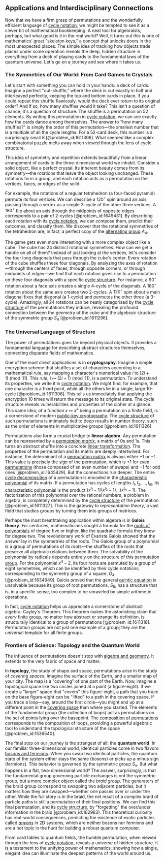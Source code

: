 ## Applications and Interdisciplinary Connections

Now that we have a firm grasp of permutations and the wonderfully efficient language of [cycle notation](@article_id:146105), we might be tempted to see it as a clever bit of mathematical bookkeeping. A neat tool for algebraists, perhaps, but what good is it in the real world? Well, it turns out this is one of mathematics’ great "skeleton keys," a concept that unlocks doors in the most unexpected places. The simple idea of tracking how objects trade places under some operation reveals the deep, hidden structure in everything from a deck of playing cards to the fundamental laws of the quantum universe. Let's go on a journey and see where it takes us.

### The Symmetries of Our World: From Card Games to Crystals

Let's start with something you can hold in your hands: a deck of cards. Imagine a perfect "out-shuffle," where the deck is cut exactly in half and interleaved perfectly, keeping the top and bottom cards in place. If you could repeat this shuffle flawlessly, would the deck ever return to its original order? And if so, how many shuffles would it take? This isn't a question of chance; it's a question of structure. The shuffle is a permutation on 52 elements. By writing this permutation in [cycle notation](@article_id:146105), we can see exactly how the cards dance among themselves. The answer to "how many shuffles?" is simply the order of this permutation—the smallest number that is a multiple of all the cycle lengths. For a 52-card deck, this number is a surprisingly small 8 [@problem_id:1611308]. What seemed like a complex combinatorial puzzle melts away when viewed through the lens of cycle structure.

This idea of symmetry and repetition extends beautifully from a linear arrangement of cards to the three-dimensional world we inhabit. Consider a solid object, like a perfect crystal. Its inherent beauty comes from its symmetry—the rotations that leave the object looking unchanged. These rotations form a group, and each rotation acts as a permutation on the vertices, faces, or edges of the solid.

For example, the rotations of a regular tetrahedron (a four-faced pyramid) permute its four vertices. We can describe a $120^\circ$ spin around an axis passing through a vertex as a simple 3-cycle of the other three vertices. A $180^\circ$ flip about an axis through the midpoints of opposite edges corresponds to a pair of 2-cycles [@problem_id:1645431]. By describing each rotation with its [cycle notation](@article_id:146105), we can compose them, predict their outcomes, and classify them. We discover that the rotational symmetries of the tetrahedron are, in fact, a perfect copy of the [alternating group](@article_id:140005) $A_4$.

The game gets even more interesting with a more complex object like a cube. The cube has 24 distinct rotational symmetries. How can we get a handle on all of them? Instead of just looking at the vertices, let's consider the four long diagonals that pass through the cube's center. Every rotation of the cube shuffles these four diagonals. By analyzing the axes of rotation—through the centers of faces, through opposite corners, or through midpoints of edges—we find that each rotation gives rise to a permutation on these four diagonals with a specific [cycle structure](@article_id:146532). For instance, a $90^\circ$ rotation about a face axis creates a single 4-cycle of the diagonals. A $180^\circ$ rotation about the same axis creates two 2-cycles. A $120^\circ$ spin about a main diagonal fixes that diagonal (a 1-cycle) and permutes the other three (a 3-cycle). Amazingly, all 24 rotations can be neatly categorized by the [cycle structure](@article_id:146532) of the permutations they induce, revealing the profound connection between the geometry of the cube and the algebraic structure of the symmetric group $S_4$ [@problem_id:1611296].

### The Universal Language of Structure

The power of permutations goes far beyond physical objects. It provides a fundamental language for describing abstract structures themselves, connecting disparate fields of mathematics.

One of the most direct applications is in **cryptography**. Imagine a simple encryption scheme that shuffles a set of characters according to a mathematical rule, say mapping a character's numerical value $i$ to $(2i+1) \pmod{11}$. This rule, $i \mapsto (2i+1) \pmod{11}$, is a permutation. To understand its properties, we write it in [cycle notation](@article_id:146105). We might find, for example, that one character is a fixed point, while all the others lie in a single, large 10-cycle [@problem_id:1611306]. This tells us immediately that applying the encryption 10 times will return the message to its original state. The cycle structure reveals vulnerabilities and properties of the cipher at a glance. This same idea, of a function $x \mapsto x^k$ being a permutation on a finite field, is a cornerstone of modern [public-key cryptography](@article_id:150243). The [cycle structure](@article_id:146532) of such permutations is intimately tied to deep results in number theory, such as the order of elements in multiplicative groups [@problem_id:1611326].

Permutations also form a crucial bridge to **linear algebra**. Any permutation can be represented by a *[permutation matrix](@article_id:136347)*, a matrix of 0s and 1s. This turns an abstract shuffle into a concrete [linear transformation](@article_id:142586). The properties of the permutation and its matrix are deeply intertwined. For instance, the determinant of a [permutation matrix](@article_id:136347) is always either $+1$ or $-1$. This value is precisely the *sign* of the permutation, which is $+1$ for [even permutations](@article_id:145975) (those composed of an even number of swaps) and $-1$ for odd ones [@problem_id:1645429]. But the connections run deeper. The entire [cycle decomposition](@article_id:144774) of a permutation is encoded in the [characteristic polynomial](@article_id:150415) of its matrix. If a permutation has cycles of lengths $l_1, l_2, \dots, l_m$, its [characteristic polynomial](@article_id:150415) is the product $(x^{l_1}-1)(x^{l_2}-1)\dots(x^{l_m}-1)$. The factorization of this polynomial over the rational numbers, a problem in algebra, is completely determined by the [cycle structure](@article_id:146532) of the permutation [@problem_id:1611327]. This is the gateway to *representation theory*, a vast field that studies groups by turning them into groups of matrices.

Perhaps the most breathtaking application within algebra is in **Galois theory**. For centuries, mathematicians sought a formula for the [roots of polynomials](@article_id:154121) of degree five or higher, like the quadratic formula they knew for degree two. The revolutionary work of Évariste Galois showed that the answer lay in the symmetries of the roots. The Galois group of a polynomial is a group of permutations of its roots—the shuffles of the roots that preserve all algebraic relations between them. The solvability of the polynomial by radicals depends entirely on the structure of this [permutation group](@article_id:145654). For the polynomial $x^4 - 2$, its four roots are permuted by a group of eight symmetries, which can be identified by their cycle notations, corresponding to the symmetry group of a square, $D_4$ [@problem_id:1634949]. Galois proved that the general [quintic equation](@article_id:147122) is unsolvable because its group of root permutations, $S_5$, has a structure that is, in a specific sense, too complex to be unraveled by simple arithmetic operations.

In fact, [cycle notation](@article_id:146105) helps us appreciate a cornerstone of abstract algebra: Cayley's Theorem. This theorem makes the astonishing claim that *every* [finite group](@article_id:151262), no matter how abstract or strange its definition, is structurally identical to a group of permutations [@problem_id:1611318]. Permutation groups are not just one example of a group; they are the universal template for all finite groups.

### Frontiers of Science: Topology and the Quantum World

The influence of permutations doesn't stop with [algebra and geometry](@article_id:162834). It extends to the very fabric of space and matter.

In **topology**, the study of shape and space, permutations arise in the study of *covering spaces*. Imagine the surface of the Earth, and a smaller map of your city. The map is a "covering" of one part of the Earth. Now, imagine a topological space like two circles joined at a point (a figure-eight). If we create a "larger" space that "covers" this figure-eight, a path that you trace on the base figure-eight can be "lifted" to a path in the covering space. If you trace a loop—say, around the first circle—you might end up at a different point in the [covering space](@article_id:138767) than where you started. The elements of the fundamental group (the collection of loops) act as permutations on the set of points lying over the basepoint. The [composition of permutations](@article_id:151367) corresponds to the composition of loops, providing a powerful algebraic tool to understand the topological structure of the space [@problem_id:1536540].

The final stop on our journey is the strangest of all: the **quantum world**. In our familiar three-dimensional world, identical particles come in two flavors: [bosons and fermions](@article_id:144696). When you swap two identical particles, the quantum state of the system either stays the same (bosons) or picks up a minus sign (fermions). This behavior is governed by the symmetric group $S_n$. But what happens in a flat, two-dimensional world? The answer, surprisingly, is that the fundamental group governing particle exchanges is not the symmetric group, but a more complex object called the *braid group*. The generators of the braid group correspond to swapping two adjacent particles, but it matters *how* they are swapped—whether one passes over or under the other. While the full story is in the braid, the net result of a complex braid of particle paths is still a permutation of their final positions. We can find this final permutation, and its [cycle structure](@article_id:146532), by "forgetting" the over/under information in the braid [@problem_id:162983]. This theoretical curiosity has real-world consequences, predicting the existence of exotic particles called *[anyons](@article_id:143259)* in 2D systems, which are neither bosons nor fermions and are a hot topic in the hunt for building a robust quantum computer.

From card tables to quantum fields, the humble permutation, when viewed through the lens of [cycle notation](@article_id:146105), reveals a universe of hidden structure. It is a testament to the unifying power of mathematics, showing how a single, elegant idea can illuminate the deepest patterns of the world around us.